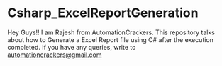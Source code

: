 # Csharp_ExcelReportGeneration
Hey Guys!! I am Rajesh from AutomationCrackers. This repository talks about how to Generate a Excel Report file using C# after the execution completed. If you have any queries, write to automationcrackers@gmail.com
